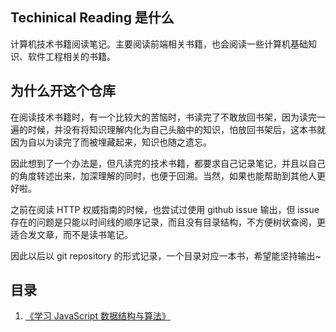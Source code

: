 ## Techinical Reading 是什么
计算机技术书籍阅读笔记。主要阅读前端相关书籍，也会阅读一些计算机基础知识、软件工程相关的书籍。

## 为什么开这个仓库

在阅读技术书籍时，有一个比较大的苦恼时，书读完了不敢放回书架，因为读完一遍的时候，并没有将知识理解内化为自己头脑中的知识，怕放回书架后，这本书就因为自以为读完了而被埋藏起来，知识也随之遗忘。

因此想到了一个办法是，但凡读完的技术书籍，都要求自己记录笔记，并且以自己的角度转述出来，加深理解的同时，也便于回溯。当然，如果也能帮助到其他人更好啦。

之前在阅读 HTTP 权威指南的时候，也尝试过使用 github issue 输出，但 issue 存在的问题是只能以时间线的顺序记录，而且没有目录结构，不方便树状查阅，更适合发文章，而不是读书笔记。

因此以后以 git repository 的形式记录，一个目录对应一本书，希望能坚持输出~

## 目录
1. [《学习 JavaScript 数据结构与算法》](./learning-javascript-data-structures-and-algorithms/00.overview.md)